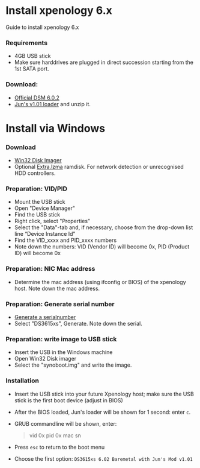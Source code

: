 # Install xpenology 6.x

Guide to install xpenology 6.x

### Requirements
- 4GB USB stick
- Make sure harddrives are plugged in direct succession starting from the 1st SATA port. 

### Download:
- [Official DSM 6.0.2](https://usdl.synology.com/download/DSM/release/6.0.2/8451/DSM_DS3615xs_8451.pat)
- [Jun's v1.01 loader](https://mega.nz/#F!BtFQ2DgC!JgomNP3X8V9EuwxL4TXbng!k5NxiIjI) and unzip it.


# Install via Windows

### Download
- [Win32 Disk Imager](https://sourceforge.net/projects/win32diskimager/)
- Optional [Extra.lzma](https://mega.nz/#!HERm2ITI!0-eZDuY9pJzSeesON1O9N49QXat8EhvH1b9JtE5KdJo) ramdisk. For network detection or unrecognised HDD controllers. 

### Preparation: VID/PID 
- Mount the USB stick
- Open "Device Manager"
- Find the USB stick
- Right click, select "Properties"
- Select the "Data"-tab and, if necessary, choose from the drop-down list line “Device Instance Id”
- Find the VID_xxxx and PID_xxxx numbers
- Note down the numbers: VID (Vendor ID) will become 0x<number>, PID (Product ID) will become 0x<number>

### Preparation: NIC Mac address
- Determine the mac address (using ifconfig or BIOS) of the xpenology host. Note down the mac address.

### Preparation: Generate serial number
- [Generate a serialnumber](https://xpenology.github.io/serial_generator/serial_generator_new.html)
- Select "DS3615xs", Generate. Note down the serial.

### Preparation: write image to USB stick
- Insert the USB in the Windows machine
- Open Win32 Disk imager
- Select the "synoboot.img" and write the image.

### Installation
- Insert the USB stick into your future Xpenology host; make sure the USB stick is the first boot device (adjust in BIOS)
- After the BIOS loaded, Jun's loader will be shown for 1 second: enter `c`.
- GRUB commandline will be shown, enter:


   >vid 0x<number from previous step>
   >pid 0x<number from previous step>
   >mac <mac address from previous step>
   >sn <serial number from previous step>

- Press `esc` to return to the boot menu
- Choose the first option: `DS3615xs 6.02 Baremetal with Jun's Mod v1.01`








